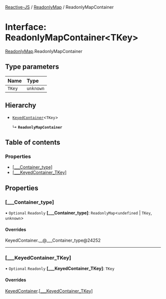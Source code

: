 [Reactive-JS](../README.md) / [ReadonlyMap](../modules/ReadonlyMap.md) / ReadonlyMapContainer

# Interface: ReadonlyMapContainer<TKey\>

[ReadonlyMap](../modules/ReadonlyMap.md).ReadonlyMapContainer

## Type parameters

| Name | Type |
| :------ | :------ |
| `TKey` | `unknown` |

## Hierarchy

- [`KeyedContainer`](types.KeyedContainer.md)<`TKey`\>

  ↳ **`ReadonlyMapContainer`**

## Table of contents

### Properties

- [[\_\_\_Container\_type]](ReadonlyMap.ReadonlyMapContainer.md#[___container_type])
- [[\_\_\_KeyedContainer\_TKey]](ReadonlyMap.ReadonlyMapContainer.md#[___keyedcontainer_tkey])

## Properties

### [\_\_\_Container\_type]

• `Optional` `Readonly` **[\_\_\_Container\_type]**: `ReadonlyMap`<`undefined` \| `TKey`, `unknown`\>

#### Overrides

KeyedContainer.\_\_@\_\_\_Container\_type@24252

___

### [\_\_\_KeyedContainer\_TKey]

• `Optional` `Readonly` **[\_\_\_KeyedContainer\_TKey]**: `TKey`

#### Overrides

[KeyedContainer](types.KeyedContainer.md).[[___KeyedContainer_TKey]](types.KeyedContainer.md#[___keyedcontainer_tkey])
